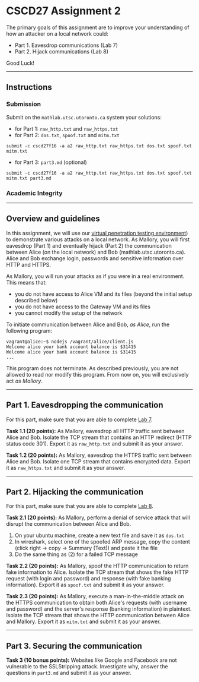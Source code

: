 # CSCD27 Assignment 2

The primary goals of this assignment are to improve your understanding of how an attacker on a local network could:

- Part 1. Eavesdrop communications (Lab 7)
- Part 2. Hijack communications (Lab 8)

Good Luck!

___

## Instructions

### Submission

Submit on the `mathlab.utsc.utoronto.ca` system your solutions:

- for Part 1: `raw_http.txt` and `raw_https.txt`
- for Part 2: `dos.txt`, `spoof.txt` and `mitm.txt`

```shell
submit -c cscd27f16 -a a2 raw_http.txt raw_https.txt dos.txt spoof.txt mitm.txt
```

- for Part 3: `part3.md` (optional)

```shell
submit -c cscd27f16 -a a2 raw_http.txt raw_https.txt dos.txt spoof.txt mitm.txt part3.md
```

### Academic Integrity

___

## Overview and guidelines

In this assignment, we will use our [virtual penetration testing environment](https://github.com/ThierrySans/CSCD27-F16/blob/master/assignments/02/VAGRANT.md)) to demonstrate various attacks on a local network. As Mallory, you will first eavesdrop (Part 1) and eventually hijack (Part 2) the communication between Alice (on the local network) and Bob (mathlab.utsc.utoronto.ca). Alice and Bob exchange login, passwords and sensitive information over HTTP and HTTPS.

As Mallory, you will run your attacks as if you were in a real environment. This means that:

- you do not have access to Alice VM and its files (beyond the initial setup described below)
- you do not have access to the Gateway VM and its files
- you cannot modify the setup of the network

To initiate communication between Alice and Bob, *as Alice*, run the following program:

```shell
vagrant@alice:~$ nodejs /vagrant/alice/client.js
Welcome alice your bank account balance is $31415
Welcome alice your bank account balance is $31415
...
```

This program does not terminate. As described previously, you are not allowed to read nor modify this program. From now on, you will exclusively act *as Mallory*.

___

## Part 1. Eavesdropping the communication

For this part, make sure that you are able to complete [Lab 7](https://github.com/ThierrySans/CSCD27-F16/tree/master/labs/07).

**Task 1.1 (20 points):** As Mallory, eavesdrop all HTTP traffic sent between Alice and Bob. Isolate the TCP stream that contains an HTTP redirect (HTTP status code 301). Export it as `raw_http.txt` and submit it as your answer.

**Task 1.2 (20 points):** As Mallory, eavesdrop the HTTPS traffic sent between Alice and Bob. Isolate one TCP stream that contains encrypted data. Export it as `raw_https.txt` and submit it as your answer.

___

## Part 2. Hijacking the communication

For this part, make sure that you are able to complete [Lab 8](https://github.com/ThierrySans/CSCD27-F16/tree/master/labs/08).

**Task 2.1 (20 points):** As Mallory, perform a denial of service attack that will disrupt the communication between Alice and Bob.

1. On your ubuntu machine, create a new text file and save it as `dos.txt`
2. In wireshark, select one of the spoofed ARP message, copy the content (click right -> copy -> Summary (Text)) and paste it the file
3. Do the same thing as (2) for a failed TCP message

**Task 2.2 (20 points):** As Mallory, spoof the HTTP communication to return fake information to Alice. Isolate the TCP stream that shows the fake HTTP request (with login and password) and response (with fake banking information). Export it as `spoof.txt` and submit it as your answer.

**Task 2.3 (20 points):** As Mallory, execute a man-in-the-middle attack on the HTTPS communication to obtain both Alice's requests (with username and password) and the server's response (banking information) in plaintext. Isolate the TCP stream that shows the HTTP communication between Alice and Mallory. Export it as `mitm.txt` and submit it as your answer.

___

## Part 3. Securing the communication

**Task 3 (10 bonus points):** Websites like Google and Facebook are not vulnerable to the SSLStripping attack. Investigate why, answer the questions in `part3.md` and submit it as your answer.


